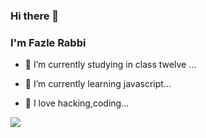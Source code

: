 ### Hi there 👋
### I'm Fazle Rabbi

- 📖 I’m currently studying in class twelve ...
- 🌱 I’m currently learning javascript...

- 💙 I love hacking,coding...
<img src="r.jpg">
